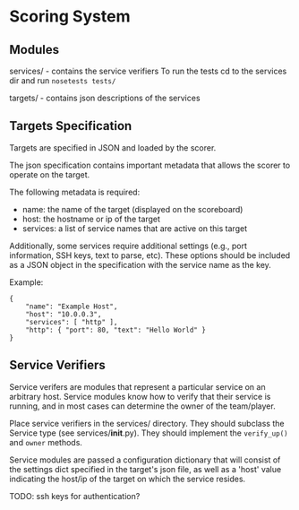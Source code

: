 Scoring System
==============


Modules
-------

services/ - contains the service verifiers
            To run the tests cd to the services dir and run `nosetests tests/`

targets/ - contains json descriptions of the services


Targets Specification
---------------------

Targets are specified in JSON and loaded by the scorer.

The json specification contains important metadata that allows the scorer
to operate on the target.

The following metadata is required:

 * name: the name of the target (displayed on the scoreboard)
 * host: the hostname or ip of the target
 * services: a list of service names that are active on this target

 Additionally, some services require additional settings (e.g., port
 information, SSH keys, text to parse, etc). These options should be included
 as a JSON object in the specification with the service name as the key.

 Example:

    {
        "name": "Example Host",
        "host": "10.0.0.3",
        "services": [ "http" ],
        "http": { "port": 80, "text": "Hello World" }
    }

Service Verifiers
-----------------

Service verifers are modules that represent a particular service on an
arbitrary host. Service modules know how to verify that their service is
running, and in most cases can determine the owner of the team/player.

Place service verifiers in the services/ directory. They should subclass the
Service type (see services/__init__.py). They should implement the
`verify_up()` and `owner` methods.

Service modules are passed a configuration dictionary that will consist of
the settings dict specified in the target's json file, as well as a 'host'
value indicating the host/ip of the target on which the service resides.

TODO: ssh keys for authentication?

